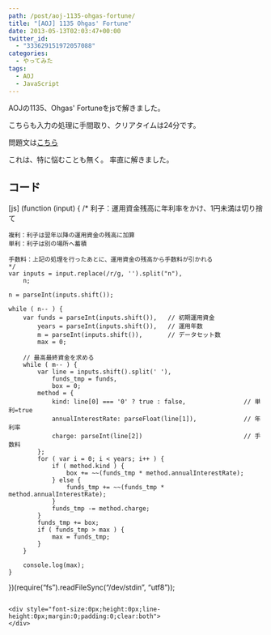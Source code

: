 ```yaml
---
path: /post/aoj-1135-ohgas-fortune/
title: "[AOJ] 1135 Ohgas' Fortune"
date: 2013-05-13T02:03:47+00:00
twitter_id:
  - "333629151972057088"
categories:
  - やってみた
tags:
  - AOJ
  - JavaScript
---
```

AOJの1135、Ohgas' Fortuneをjsで解きました。
  
こちらも入力の処理に手間取り、クリアタイムは24分です。

問題文は[こちら](http://judge.u-aizu.ac.jp/onlinejudge/description.jsp?id=1135&lang=jp)

<!--more-->

これは、特に悩むことも無く。 率直に解きました。

コード
----------------------------------------

\[js\] (function (input) { /* 利子：運用資金残高に年利率をかけ、1円未満は切り捨て

    複利：利子は翌年以降の運用資金の残高に加算
    単利：利子は別の場所へ蓄積
    
    手数料：上記の処理を行ったあとに、運用資金の残高から手数料が引かれる
    */
    var inputs = input.replace(/r/g, '').split("n"),
        n;
    
    n = parseInt(inputs.shift());
    
    while ( n-- ) {
        var funds = parseInt(inputs.shift()),   // 初期運用資金
            years = parseInt(inputs.shift()),   // 運用年数
            m = parseInt(inputs.shift()),       // データセット数
            max = 0;
    
        // 最高最終資金を求める
        while ( m-- ) {
            var line = inputs.shift().split(' '),
                funds_tmp = funds,
                box = 0;
            method = {
                kind: line[0] === '0' ? true : false,                // 単利=true
                annualInterestRate: parseFloat(line[1]),             // 年利率
                charge: parseInt(line[2])                            // 手数料
            };
            for ( var i = 0; i < years; i++ ) {
                if ( method.kind ) {
                    box += ~~(funds_tmp * method.annualInterestRate);
                } else {
                    funds_tmp += ~~(funds_tmp * method.annualInterestRate);
                }
                funds_tmp -= method.charge;
            }
            funds_tmp += box;
            if ( funds_tmp > max ) {
                max = funds_tmp;
            }
        }
    
        console.log(max);
    }
    

})(require(“fs”).readFileSync(“/dev/stdin”, “utf8”)); 
```

<div style="font-size:0px;height:0px;line-height:0px;margin:0;padding:0;clear:both">
</div>